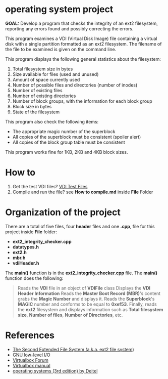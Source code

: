 # operating system project

**GOAL:** Develop a program that checks the integrity of an ext2 filesystem, 
reporting any errors found and possibly correcting the errors.

This program examines a VDI (Virtual Disk Image) file containing a virtual disk with a single 
partition formatted as an ext2 filesystem. The filename of the file to be examined is given on 
the command line.
      
This program displays the following general statistics about the filesystem:
1. Total filesystem size in bytes
2. Size available for files (used and unused)
3. Amount of space currently used
3. Number of possible files and directories (number of inodes)
4. Number of existing files
5. Number of existing directories
6. Number of block groups, with the information for each block group
7. Block size in bytes
8. State of the filesystem

This program also check the following items:
- The appropriate magic number of the superblock
- All copies of the superblock must be consistent (spoiler alert)
- All copies of the block group table must be consistent

This program works fine for 1KB, 2KB and 4KB block sizes.
# How to
1. Get the test VDI files? [VDI Test Files](https://drive.google.com/open?id=0BwRCEG_n3G_jc1I0NkJOV3BCWHc)
2. Compile and run the file? see **How to compile.md** inside **File** Folder

# Organization of the project
There are a total of five files, four **header** files and one **.cpp**, file for this project inside **File** folder:
- **ext2_integrity_checker.cpp**
- **datatypes.h**
- **ext2.h**
- **mbr.h**
- **vdiHeader.h**

The **main()** function is in the **ext2_integrity_checker.cpp** file. The **main()** function does the following:
> Reads the **VDI** file in an object of **VDIFile** class
> Displays the **VDI Header Information**
> Reads the **Master Boot Record (MBR)**'s content grabs the **Magic Number** and displays it.
> Reads the **Superblock**'s **MAGIC** number and conforms to be equal to **0xef53**.
> Finally, reads the **ext2** filesystem and displays information such as **Total filesystem size**, **Number of files**,
> **Number of Directories**, etc.


# References
- [The Second Extended File System (a.k.a. ext2 file system)](http://www.nongnu.org/ext2-doc/ext2.html)
- [GNU low-level I/O](https://www.gnu.org/software/libc/manual/html_node/Opening-and-Closing-Files.html#Opening-and-Closing-Files)
- [Virtualbox Forum](https://forums.virtualbox.org/viewtopic.php?t=8046)
- [Virtualbox manual](https://www.virtualbox.org/manual/ch05.html)
- [operating systems (3rd edition) by Deitel](https://www.dropbox.com/s/2uoj0ojxox6uvze/Operating%20systems%20%28Deitel%29%20%283rd%20edition%29%281%29.pdf?dl=0)
